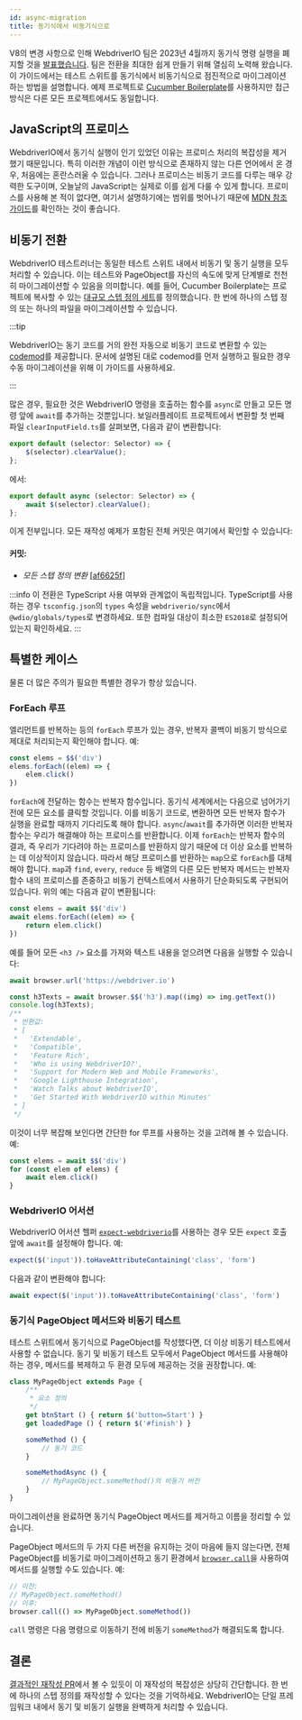 ```yaml
---
id: async-migration
title: 동기식에서 비동기식으로
---
```


V8의 변경 사항으로 인해 WebdriverIO 팀은 2023년 4월까지 동기식 명령 실행을 폐지할 것을 [발표했습니다](https://webdriver.io/blog/2021/07/28/sync-api-deprecation). 팀은 전환을 최대한 쉽게 만들기 위해 열심히 노력해 왔습니다. 이 가이드에서는 테스트 스위트를 동기식에서 비동기식으로 점진적으로 마이그레이션하는 방법을 설명합니다. 예제 프로젝트로 [Cucumber Boilerplate](https://github.com/webdriverio/cucumber-boilerplate)를 사용하지만 접근 방식은 다른 모든 프로젝트에서도 동일합니다.

## JavaScript의 프로미스

WebdriverIO에서 동기식 실행이 인기 있었던 이유는 프로미스 처리의 복잡성을 제거했기 때문입니다. 특히 이러한 개념이 이런 방식으로 존재하지 않는 다른 언어에서 온 경우, 처음에는 혼란스러울 수 있습니다. 그러나 프로미스는 비동기 코드를 다루는 매우 강력한 도구이며, 오늘날의 JavaScript는 실제로 이를 쉽게 다룰 수 있게 합니다. 프로미스를 사용해 본 적이 없다면, 여기서 설명하기에는 범위를 벗어나기 때문에 [MDN 참조 가이드](https://developer.mozilla.org/en-US/docs/Web/JavaScript/Reference/Global_Objects/Promise)를 확인하는 것이 좋습니다.

## 비동기 전환

WebdriverIO 테스트러너는 동일한 테스트 스위트 내에서 비동기 및 동기 실행을 모두 처리할 수 있습니다. 이는 테스트와 PageObject를 자신의 속도에 맞게 단계별로 천천히 마이그레이션할 수 있음을 의미합니다. 예를 들어, Cucumber Boilerplate는 프로젝트에 복사할 수 있는 [대규모 스텝 정의 세트](https://github.com/webdriverio/cucumber-boilerplate/tree/main/src/support/action)를 정의했습니다. 한 번에 하나의 스텝 정의 또는 하나의 파일을 마이그레이션할 수 있습니다.

:::tip

WebdriverIO는 동기 코드를 거의 완전 자동으로 비동기 코드로 변환할 수 있는 [codemod](https://github.com/webdriverio/codemod)를 제공합니다. 문서에 설명된 대로 codemod를 먼저 실행하고 필요한 경우 수동 마이그레이션을 위해 이 가이드를 사용하세요.

:::

많은 경우, 필요한 것은 WebdriverIO 명령을 호출하는 함수를 `async`로 만들고 모든 명령 앞에 `await`를 추가하는 것뿐입니다. 보일러플레이트 프로젝트에서 변환할 첫 번째 파일 `clearInputField.ts`를 살펴보면, 다음과 같이 변환합니다:

```ts
export default (selector: Selector) => {
    $(selector).clearValue();
};
```

에서:

```ts
export default async (selector: Selector) => {
    await $(selector).clearValue();
};
```

이게 전부입니다. 모든 재작성 예제가 포함된 전체 커밋은 여기에서 확인할 수 있습니다:

#### 커밋:

- _모든 스텝 정의 변환_ [[af6625f]](https://github.com/webdriverio/cucumber-boilerplate/pull/481/commits/af6625fcd01dc087479e84562f237ecf38b3537d)

:::info
이 전환은 TypeScript 사용 여부와 관계없이 독립적입니다. TypeScript를 사용하는 경우 `tsconfig.json`의 `types` 속성을 `webdriverio/sync`에서 `@wdio/globals/types`로 변경하세요. 또한 컴파일 대상이 최소한 `ES2018`로 설정되어 있는지 확인하세요.
:::

## 특별한 케이스

물론 더 많은 주의가 필요한 특별한 경우가 항상 있습니다.

### ForEach 루프

엘리먼트를 반복하는 등의 `forEach` 루프가 있는 경우, 반복자 콜백이 비동기 방식으로 제대로 처리되는지 확인해야 합니다. 예:

```js
const elems = $$('div')
elems.forEach((elem) => {
    elem.click()
})
```

`forEach`에 전달하는 함수는 반복자 함수입니다. 동기식 세계에서는 다음으로 넘어가기 전에 모든 요소를 클릭할 것입니다. 이를 비동기 코드로, 변환하면 모든 반복자 함수가 실행을 완료할 때까지 기다리도록 해야 합니다. `async`/`await`를 추가하면 이러한 반복자 함수는 우리가 해결해야 하는 프로미스를 반환합니다. 이제 `forEach`는 반복자 함수의 결과, 즉 우리가 기다려야 하는 프로미스를 반환하지 않기 때문에 더 이상 요소를 반복하는 데 이상적이지 않습니다. 따라서 해당 프로미스를 반환하는 `map`으로 `forEach`를 대체해야 합니다. `map`과 `find`, `every`, `reduce` 등 배열의 다른 모든 반복자 메서드는 반복자 함수 내의 프로미스를 존중하고 비동기 컨텍스트에서 사용하기 단순화되도록 구현되어 있습니다. 위의 예는 다음과 같이 변환됩니다:

```js
const elems = await $$('div')
await elems.forEach((elem) => {
    return elem.click()
})
```

예를 들어 모든 `<h3 />` 요소를 가져와 텍스트 내용을 얻으려면 다음을 실행할 수 있습니다:

```js
await browser.url('https://webdriver.io')

const h3Texts = await browser.$$('h3').map((img) => img.getText())
console.log(h3Texts);
/**
 * 반환값:
 * [
 *   'Extendable',
 *   'Compatible',
 *   'Feature Rich',
 *   'Who is using WebdriverIO?',
 *   'Support for Modern Web and Mobile Frameworks',
 *   'Google Lighthouse Integration',
 *   'Watch Talks about WebdriverIO',
 *   'Get Started With WebdriverIO within Minutes'
 * ]
 */
```

이것이 너무 복잡해 보인다면 간단한 for 루프를 사용하는 것을 고려해 볼 수 있습니다. 예:

```js
const elems = await $$('div')
for (const elem of elems) {
    await elem.click()
}
```

### WebdriverIO 어서션

WebdriverIO 어서션 헬퍼 [`expect-webdriverio`](https://webdriver.io/docs/api/expect-webdriverio)를 사용하는 경우 모든 `expect` 호출 앞에 `await`를 설정해야 합니다. 예:

```ts
expect($('input')).toHaveAttributeContaining('class', 'form')
```

다음과 같이 변환해야 합니다:

```ts
await expect($('input')).toHaveAttributeContaining('class', 'form')
```

### 동기식 PageObject 메서드와 비동기 테스트

테스트 스위트에서 동기식으로 PageObject를 작성했다면, 더 이상 비동기 테스트에서 사용할 수 없습니다. 동기 및 비동기 테스트 모두에서 PageObject 메서드를 사용해야 하는 경우, 메서드를 복제하고 두 환경 모두에 제공하는 것을 권장합니다. 예:

```js
class MyPageObject extends Page {
    /**
     * 요소 정의
     */
    get btnStart () { return $('button=Start') }
    get loadedPage () { return $('#finish') }

    someMethod () {
        // 동기 코드
    }

    someMethodAsync () {
        // MyPageObject.someMethod()의 비동기 버전
    }
}
```

마이그레이션을 완료하면 동기식 PageObject 메서드를 제거하고 이름을 정리할 수 있습니다.

PageObject 메서드의 두 가지 다른 버전을 유지하는 것이 마음에 들지 않는다면, 전체 PageObject를 비동기로 마이그레이션하고 동기 환경에서 [`browser.call`](https://webdriver.io/docs/api/browser/call)을 사용하여 메서드를 실행할 수도 있습니다. 예:

```js
// 이전:
// MyPageObject.someMethod()
// 이후:
browser.call(() => MyPageObject.someMethod())
```

`call` 명령은 다음 명령으로 이동하기 전에 비동기 `someMethod`가 해결되도록 합니다.

## 결론

[결과적인 재작성 PR](https://github.com/webdriverio/cucumber-boilerplate/pull/481/files)에서 볼 수 있듯이 이 재작성의 복잡성은 상당히 간단합니다. 한 번에 하나의 스텝 정의를 재작성할 수 있다는 것을 기억하세요. WebdriverIO는 단일 프레임워크 내에서 동기 및 비동기 실행을 완벽하게 처리할 수 있습니다.